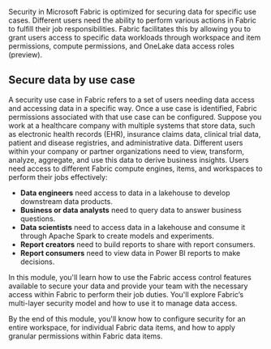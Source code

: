Security in Microsoft Fabric is optimized for securing data for specific use cases. Different users need the ability to perform various actions in Fabric to fulfill their job responsibilities. Fabric facilitates this by allowing you to grant users access to specific data workloads through workspace and item permissions, compute permissions, and OneLake data access roles (preview).

## Secure data by use case

A security use case in Fabric refers to a set of users needing data access and accessing data in a specific way. Once a use case is identified, Fabric permissions associated with that use case can be configured. Suppose you work at a healthcare company with multiple systems that store data, such as electronic health records (EHR), insurance claims data, clinical trial data, patient and disease registries, and administrative data. Different users within your company or partner organizations need to view, transform, analyze, aggregate, and use this data to derive business insights. Users need access to different Fabric compute engines, items, and workspaces to perform their jobs effectively:

- **Data engineers** need access to data in a lakehouse to develop downstream data products.
- **Business or data analysts** need to query data to answer business questions.
- **Data scientists** need to access data in a lakehouse and consume it through Apache Spark to create models and experiments.
- **Report creators** need to build reports to share with report consumers.
- **Report consumers** need to view data in Power BI reports to make decisions.

In this module, you'll learn how to use the Fabric access control features available to secure your data and provide your team with the necessary access within Fabric to perform their job duties. You'll explore Fabric’s multi-layer security model and how to use it to manage data access.

By the end of this module, you'll know how to configure security for an entire workspace, for individual Fabric data items, and how to apply granular permissions within Fabric data items.
